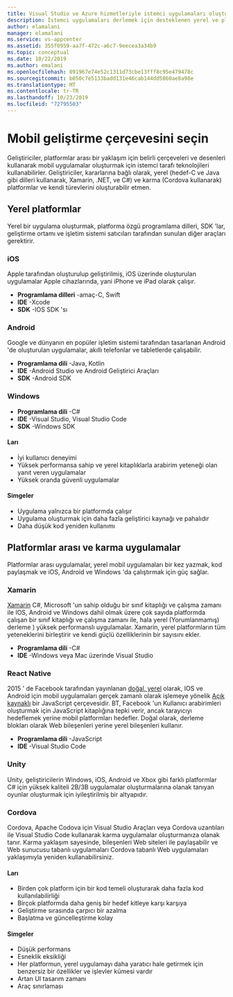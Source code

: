```yaml
---
title: Visual Studio ve Azure hizmetleriyle istemci uygulamaları oluşturmak için ön uç geliştirme platformunu seçin
description: İstemci uygulamaları derlemek için desteklenen yerel ve platformlar arası diller hakkında bilgi edinin.
author: elamalani
manager: elamalani
ms.service: vs-appcenter
ms.assetid: 355f0959-aa7f-472c-a6c7-9eecea3a34b9
ms.topic: conceptual
ms.date: 10/22/2019
ms.author: emalani
ms.openlocfilehash: 891967e74e52c1311d73cbe13fff8c95e479478c
ms.sourcegitcommit: b050c7e5133badd131e46cab144dd5860ae8a98e
ms.translationtype: MT
ms.contentlocale: tr-TR
ms.lasthandoff: 10/23/2019
ms.locfileid: "72795503"
---
```

# <a name="choose-mobile-development-framework"></a>Mobil geliştirme çerçevesini seçin
Geliştiriciler, platformlar arası bir yaklaşım için belirli çerçeveleri ve desenleri kullanarak mobil uygulamalar oluşturmak için istemci tarafı teknolojileri kullanabilirler. Geliştiriciler, kararlarına bağlı olarak, yerel (hedef-C ve Java gibi dilleri kullanarak, Xamarin, .NET, ve C#) ve karma (Cordova kullanarak) platformlar ve kendi türevlerini oluşturabilir etmen.

## <a name="native-platforms"></a>Yerel platformlar
Yerel bir uygulama oluşturmak, platforma özgü programlama dilleri, SDK 'lar, geliştirme ortamı ve işletim sistemi satıcıları tarafından sunulan diğer araçları gerektirir.

### <a name="ios"></a>iOS
Apple tarafından oluşturulup geliştirilmiş, iOS üzerinde oluşturulan uygulamalar Apple cihazlarında, yani iPhone ve iPad olarak çalışır.

- **Programlama dilleri** -amaç-C, Swift
- **IDE** -Xcode
- **SDK** -IOS SDK 'sı

### <a name="android"></a>Android
Google ve dünyanın en popüler işletim sistemi tarafından tasarlanan Android 'de oluşturulan uygulamalar, akıllı telefonlar ve tabletlerde çalışabilir.

- **Programlama dili** -Java, Kotlin 
- **IDE** -Android Studio ve Android Geliştirici Araçları 
- **SDK** -Android SDK

### <a name="windows"></a>Windows
- **Programlama dili** -C#
- **IDE** -Visual Studio, Visual Studio Code
- **SDK** -Windows SDK

#### <a name="pros"></a>Ları
- İyi kullanıcı deneyimi
- Yüksek performansa sahip ve yerel kitaplıklarla arabirim yeteneği olan yanıt veren uygulamalar
- Yüksek oranda güvenli uygulamalar

#### <a name="cons"></a>Simgeler
- Uygulama yalnızca bir platformda çalışır
- Uygulama oluşturmak için daha fazla geliştirici kaynağı ve pahalıdır
- Daha düşük kod yeniden kullanımı

## <a name="cross-platforms-and-hybrid-applications"></a>Platformlar arası ve karma uygulamalar
Platformlar arası uygulamalar, yerel mobil uygulamaları bir kez yazmak, kod paylaşmak ve iOS, Android ve Windows 'da çalıştırmak için güç sağlar.

### <a name="xamarin"></a>Xamarin
[Xamarin](https://visualstudio.microsoft.com/xamarin/) C#, Microsoft 'un sahip olduğu bir sınıf kitaplığı ve çalışma zamanı ile IOS, Android ve Windows dahil olmak üzere çok sayıda platformda çalışan bir sınıf kitaplığı ve çalışma zamanı ile, hala yerel (Yorumlanmamış) derleme ) yüksek performanslı uygulamalar. Xamarin, yerel platformların tüm yeteneklerini birleştirir ve kendi güçlü özelliklerinin bir sayısını ekler.

- **Programlama dili** -C#
- **IDE** -Windows veya Mac üzerinde Visual Studio

### <a name="react-native"></a>React Native
2015 ' de Facebook tarafından yayınlanan [doğal, yerel](https://facebook.github.io/react-native/) olarak, IOS ve Android için mobil uygulamaları gerçek zamanlı olarak işlemeye yönelik [Açık kaynaklı](https://github.com/facebook/react-native) bir JavaScript çerçevesidir. BT, Facebook 'un Kullanıcı arabirimleri oluşturmak için JavaScript kitaplığına tepki verir, ancak tarayıcıyı hedeflemek yerine mobil platformları hedefler. Doğal olarak, derleme blokları olarak Web bileşenleri yerine yerel bileşenleri kullanır.
 
- **Programlama dili** -JavaScript
- **IDE** -Visual Studio Code

### <a name="unity"></a>Unity
 Unity, geliştiricilerin Windows, iOS, Android ve Xbox gibi farklı platformlar C# için yüksek kaliteli 2B/3B uygulamalar oluşturmalarına olanak tanıyan oyunlar oluşturmak için iyileştirilmiş bir altyapıdır.

### <a name="cordova"></a>Cordova
Cordova, Apache Codova için Visual Studio Araçları veya Cordova uzantıları ile Visual Studio Code kullanarak karma uygulamalar oluşturmanıza olanak tanır. Karma yaklaşım sayesinde, bileşenleri Web siteleri ile paylaşabilir ve Web sunucusu tabanlı uygulamaları Cordova tabanlı Web uygulamaları yaklaşımıyla yeniden kullanabilirsiniz.

#### <a name="pros"></a>Ları
- Birden çok platform için bir kod temeli oluşturarak daha fazla kod kullanılabilirliği
- Birçok platformda daha geniş bir hedef kitleye karşı karşıya
- Geliştirme sırasında çarpıcı bir azalma
- Başlatma ve güncelleştirme kolay

#### <a name="cons"></a>Simgeler
- Düşük performans
- Esneklik eksikliği
- Her platformun, yerel uygulamayı daha yaratıcı hale getirmek için benzersiz bir özellikler ve işlevler kümesi vardır
- Artan UI tasarım zamanı
- Araç sınırlaması

